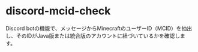 # discord-mcid-check

Discord botの機能で、メッセージからMinecraftのユーザーID（MCID）を抽出し、そのIDがJava版または統合版のアカウントに紐づいているかを確認します。
